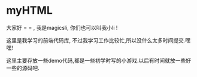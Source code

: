 # myHTML
大家好 = = , 我是magicsli, 你们也可以叫我小li !  

这里是我学习的前端代码库, 不过我学习工作比较忙,所以没什么太多时间提交.嘿嘿!

这里主要存放一些demo代码,都是一些初学时写的小游戏.以后有时间就放一些好一些的源码吧.

